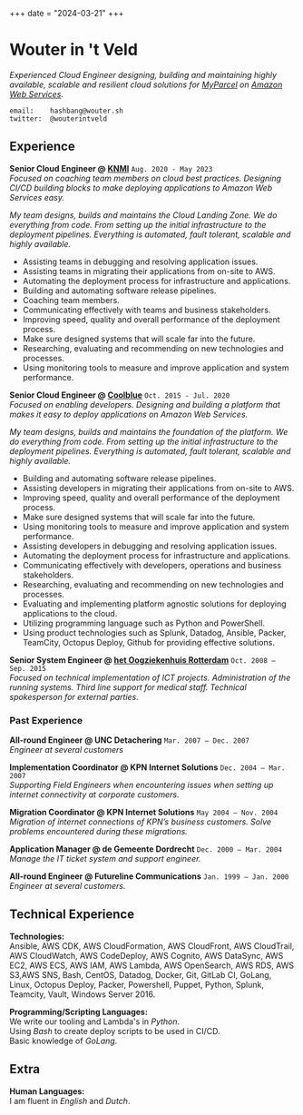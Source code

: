 +++
date = "2024-03-21"
+++

# Wouter in 't Veld

_Experienced Cloud Engineer designing, building and maintaining highly available, scalable and resilient cloud solutions for [MyParcel](https://www.myparcel.nl) on [Amazon Web Services](https://aws.amazon.com/)._

```
email:    hashbang@wouter.sh
twitter:  @wouterintveld
```

## Experience

**Senior Cloud Engineer @ [KNMI](https://www.knmi.nl)** `Aug. 2020 - May 2023`  
_Focused on coaching team members on cloud best practices. Designing CI/CD building blocks to make deploying applications to Amazon Web Services easy._

_My team designs, builds and maintains the Cloud Landing Zone. We do everything from code. From setting up the initial infrastructure to the deployment pipelines. Everything is automated, fault tolerant, scalable and highly available._

- Assisting teams in debugging and resolving application issues.
- Assisting teams in migrating their applications from on-site to AWS.
- Automating the deployment process for infrastructure and applications.
- Building and automating software release pipelines.
- Coaching team members.
- Communicating effectively with teams and business stakeholders.
- Improving speed, quality and overall performance of the deployment process.
- Make sure designed systems that will scale far into the future.
- Researching, evaluating and recommending on new technologies and processes.
- Using monitoring tools to measure and improve application and system performance.

**Senior Cloud Engineer @ [Coolblue](https://www.coolblue.nl)** `Oct. 2015 - Jul. 2020`  
_Focused on enabling developers. Designing and building a platform that makes it easy to deploy applications on Amazon Web Services._

_My team designs, builds and maintains the foundation of the platform. We do everything from code. From setting up the initial infrastructure to the deployment pipelines. Everything is automated, fault tolerant, scalable and highly available._

- Building and automating software release pipelines.
- Assisting developers in migrating their applications from on-site to AWS.
- Improving speed, quality and overall performance of the deployment process.
- Make sure designed systems that will scale far into the future.
- Using monitoring tools to measure and improve application and system performance.
- Assisting developers in debugging and resolving application issues.
- Automating the deployment process for infrastructure and applications.
- Communicating effectively with developers, operations and business stakeholders.
- Researching, evaluating and recommending on new technologies and processes.
- Evaluating and implementing platform agnostic solutions for deploying applications to the cloud.
- Utilizing programming language such as Python and PowerShell.
- Using product technologies such as Splunk, Datadog, Ansible, Packer, TeamCity, Octopus Deploy, Github for providing effective solutions.

**Senior System Engineer @ [het Oogziekenhuis Rotterdam](https://www.oogziekenhuis.nl)** `Oct. 2008 – Sep. 2015`  
_Focused on technical implementation of ICT projects. Administration of the running systems. Third line support for medical staff. Technical spokesperson for external parties._

### Past Experience

**All-round Engineer @ UNC Detachering** `Mar. 2007 – Dec. 2007`  
_Engineer at several customers_

**Implementation Coordinator @ KPN Internet Solutions** `Dec. 2004 – Mar. 2007`  
_Supporting Field Engineers when encountering issues when setting up internet connectivity at corporate customers._

**Migration Coordinator @ KPN Internet Solutions** `May 2004 – Nov. 2004`  
_Migration of internet connections of KPN’s business customers. Solve problems encountered during these migrations._

**Application Manager @ de Gemeente Dordrecht** `Dec. 2000 – Mar. 2004`  
_Manage the IT ticket system and support engineer._

**All-round Engineer @ Futureline Communications** `Jan. 1999 – Jan. 2000`  
_Engineer at several customers._

## Technical Experience

**Technologies:**  
Ansible, AWS CDK, AWS CloudFormation, AWS CloudFront, AWS CloudTrail, AWS CloudWatch, AWS CodeDeploy, AWS Cognito, AWS DataSync, AWS EC2, AWS ECS, AWS IAM, AWS Lambda, AWS OpenSearch, AWS RDS, AWS S3,AWS SNS, Bash, CentOS, Datadog, Docker, Git, GitLab CI, GoLang, Linux, Octopus Deploy, Packer, Powershell, Puppet, Python, Splunk, Teamcity, Vault, Windows Server 2016.

**Programming/Scripting Languages:**  
We write our tooling and Lambda's in _Python_.  
Using _Bash_ to create deploy scripts to be used in CI/CD.  
Basic knowledge of _GoLang_.

## Extra

**Human Languages:**  
I am fluent in _English_ and _Dutch_.
